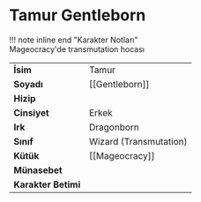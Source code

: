 # Tamur Gentleborn  
  
!!! note inline end "Karakter Notları"  
	Mageocracy'de transmutation hocası     
  
|  |  |  
|---|---|  
| **İsim** | Tamur |  
| **Soyadı** | [[Gentleborn]] |  
| **Hizip** |  |  
| **Cinsiyet** | Erkek |  
| **Irk** | Dragonborn |  
| **Sınıf** | Wizard (Transmutation) |  
| **Kütük** | [[Mageocracy]] |  
| **Münasebet** |  |  
| **Karakter Betimi** |  |  
  
  
